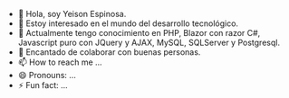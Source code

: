 - 👋 Hola, soy Yeison Espinosa.
- 👀 Estoy interesado en el mundo del desarrollo tecnológico. 
- 🌱 Actualmente tengo conocimiento en PHP, Blazor con razor C#, Javascript puro con JQuery y AJAX, MySQL, SQLServer y Postgresql.
- 💞️ Encantado de colaborar con buenas personas.
- 📫 How to reach me ...
- 😄 Pronouns: ...
- ⚡ Fun fact: ...

<!---
YeisonEsp/YeisonEsp is a ✨ special ✨ repository because its `README.md` (this file) appears on your GitHub profile.
You can click the Preview link to take a look at your changes.
--->

